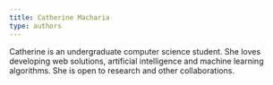 ```yaml
---
title: Catherine Macharia
type: authors
---
```

Catherine is an undergraduate computer science student. She loves developing web solutions, artificial intelligence and machine learning algorithms. She is open to research and other collaborations.